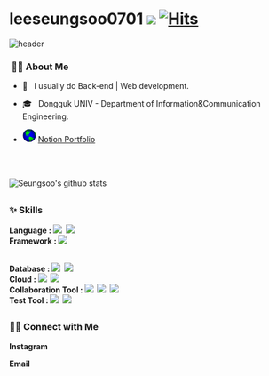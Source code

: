 # leeseungsoo0701&nbsp;<img src="https://github.com/npnppn/npnppn/blob/main/aing_eyes.gif" width="40px"> [![Hits](https://hits.seeyoufarm.com/api/count/incr/badge.svg?url=https%3A%2F%2Fgithub.com%2Fleeseungsoo0701%2Fhit-counter&count_bg=%2379C83D&title_bg=%23555555&icon=&icon_color=%23E7E7E7&title=hits&edge_flat=false)](https://hits.seeyoufarm.com)

![header](https://capsule-render.vercel.app/api?type=waving&color=gradient&height=200&section=header&text=SeungSoo's%20Github&fontSize=40&fontAlign=50&fontAlignY=40)

### &nbsp;👩‍💻 About Me
- 🤔  &nbsp; I usually do Back-end | Web development.

- 🎓   &nbsp; Dongguk UNIV - Department of Information&Communication Engineering.

- <img src="https://github.com/Kinetic27/Kinetic27/blob/master/earth.gif" width="24px"> [Notion Portfolio](https://chivalrous-dog-9bd.notion.site/Why-5ce2383835dc462895b1e150779de17c)

<br>

<br>

![Seungsoo's github stats](https://github-readme-stats.vercel.app/api?username=leeseungsoo0701&show_icons=true&theme=synthwave)&nbsp;



<h2>
  
### ✨ Skills
<!-- <img src="https://img.shields.io/badge/이름-컬러?style=flat&logo=이름&logoColor=white"/> -->
<b>Language<b> : <img src="https://img.shields.io/badge/Java-007396?style=flat&logo=Java&logoColor=white"/>&nbsp;
<img src="https://img.shields.io/badge/Python-3776AB?style=flat&logo=Python&logoColor=white"/>&nbsp;
<br>
<b>Framework<b> : <img src="https://img.shields.io/badge/Spring Boot-6DB33F?style=flat-square&logo=Spring Boot&logoColor=white"/>&nbsp;

<br>
<b>Database<b> : <img src="https://img.shields.io/badge/MySQL-4479A1?style=flat&logo=MySQL&logoColor=white"/>&nbsp;
<img src="https://img.shields.io/badge/Redis-white?style=flat&logo=Redis&logoColor=#DC382D"/>
<br>
<b>Cloud<b> :  <img src="https://img.shields.io/badge/Amazon AWS-232F3E?style=flat&logo=Amazon AWS&logoColor=#232F3E"/>&nbsp;
 <img src="https://img.shields.io/badge/Amazon S3-white?style=flat&logo=Amazon S3&logoColor=#white"/>
<br>
<b>Collaboration Tool<b> : <img src="https://img.shields.io/badge/Notion-000000?style=flat&logo=Notion&logoColor=white"/>&nbsp;
 <img src="https://img.shields.io/badge/Github-181717?style=flat&logo=Github&logoColor=white"/>&nbsp;
 <img src="https://img.shields.io/badge/Slack-4A154B?style=flat&logo=slack&logoColor=white"/>
<br>
<b>Test Tool<b> :  <img src="https://img.shields.io/badge/APACHE JMETER-D22128?style=flatbadge&logo=apache jmeter&logoColor=white">&nbsp;
<img src="https://img.shields.io/badge/POSTMAN-FF6C37?style=flatbadge&logo=postman&logoColor=white">  

</h2>

<h2>

### 🤝🏻 Connect with Me
Instagram

Email


<!-- <h2>
  
### <img src="https://github.com/Kinetic27/Kinetic27/blob/master/earth.gif" width="24px"> [Portfolio](https://cheddar-dollar-d16.notion.site/497ac6c432c743848f33fdd58a0285ac)

</h2> -->


<!-- <h2>
  
### 💻 BOJ
[![solved.ac tier](http://mazassumnida.wtf/api/generate_badge?boj=npnppn)](https://solved.ac/npnppn)
![mazandi profile](http://mazandi.herokuapp.com/api?handle=npnppn&theme=cold) -->
  
</h2>

<!--

**** is a ✨ _special_ ✨ repository because its `README.md` (this file) appears on your GitHub profile.

Here are some ideas to get you started:

- 🔭 I’m currently working on ...
- 🌱 I’m currently learning ...
- 👯 I’m looking to collaborate on ...
- 🤔 I’m looking for help with ...
- 💬 Ask me about ...
- 📫 How to reach me: ...
- 😄 Pronouns: ...
- ⚡ Fun fact: ...
-->
